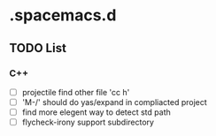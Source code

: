 # .spacemacs.d #

## TODO List ##

### C++ ###

- [ ] projectile find other file 'cc h'
- [ ] 'M-/' should do yas/expand in compliacted project
- [ ] find more elegent way to detect std path
- [ ] flycheck-irony support subdirectory
